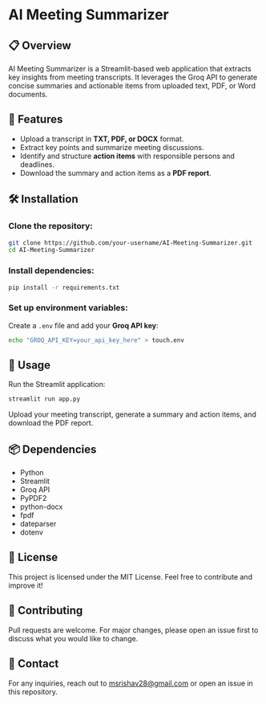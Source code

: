 # AI Meeting Summarizer

## 📋 Overview
AI Meeting Summarizer is a Streamlit-based web application that extracts key insights from meeting transcripts. It leverages the Groq API to generate concise summaries and actionable items from uploaded text, PDF, or Word documents.

## 🚀 Features
- Upload a transcript in **TXT, PDF, or DOCX** format.
- Extract key points and summarize meeting discussions.
- Identify and structure **action items** with responsible persons and deadlines.
- Download the summary and action items as a **PDF report**.

## 🛠️ Installation

### Clone the repository:
```bash
git clone https://github.com/your-username/AI-Meeting-Summarizer.git
cd AI-Meeting-Summarizer
```

### Install dependencies:
```bash
pip install -r requirements.txt
```

### Set up environment variables:
Create a `.env` file and add your **Groq API key**:
```bash
echo "GROQ_API_KEY=your_api_key_here" > touch.env
```

## 🎯 Usage
Run the Streamlit application:
```bash
streamlit run app.py
```

Upload your meeting transcript, generate a summary and action items, and download the PDF report.

## 📦 Dependencies
- Python
- Streamlit
- Groq API
- PyPDF2
- python-docx
- fpdf
- dateparser
- dotenv

## 📝 License
This project is licensed under the MIT License. Feel free to contribute and improve it!

## 🤝 Contributing
Pull requests are welcome. For major changes, please open an issue first to discuss what you would like to change.

## 📧 Contact
For any inquiries, reach out to msrishav28@gmail.com or open an issue in this repository.

